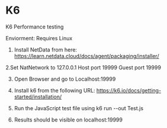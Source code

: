 # K6
K6 Performance testing

Enviorment: Requires Linux 

1. Install NetData from here: https://learn.netdata.cloud/docs/agent/packaging/installer/



2.Set NatNetwork to 127.0.0.1 Host port 19999 Guest port 19999


3. Open Browser and go to Localhost:19999


4. Install k6 from the following URL: https://k6.io/docs/getting-started/installation/


5. Run the JavaScript test file using k6 run --out Test.js



6. Results should be visible on localhost:19999
